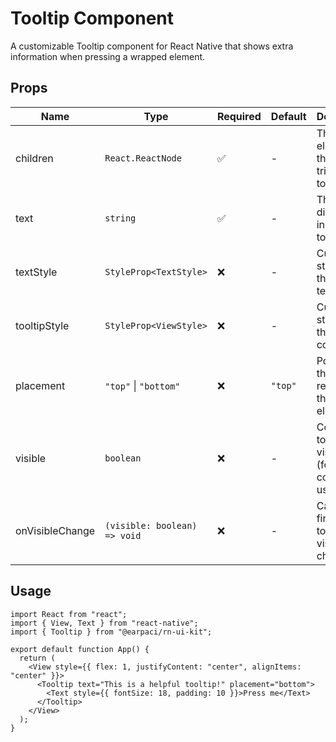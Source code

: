 # Tooltip Component

A customizable Tooltip component for React Native that shows extra information when pressing a wrapped element.

## Props

| Name            | Type                         | Required | Default | Description                                             |
| --------------- | ---------------------------- | -------- | ------- | ------------------------------------------------------- |
| children        | `React.ReactNode`            | ✅       | -       | The element that triggers the tooltip                   |
| text            | `string`                     | ✅       | -       | The text displayed inside the tooltip                   |
| textStyle       | `StyleProp<TextStyle>`       | ❌       | -       | Custom styles for the tooltip text                      |
| tooltipStyle    | `StyleProp<ViewStyle>`       | ❌       | -       | Custom styles for the tooltip container                 |
| placement       | `"top"` \| `"bottom"`        | ❌       | `"top"` | Position of the tooltip relative to the trigger element |
| visible         | `boolean`                    | ❌       | -       | Controls tooltip visibility (for controlled usage)      |
| onVisibleChange | `(visible: boolean) => void` | ❌       | -       | Callback fired when tooltip visibility changes          |

## Usage

```tsx
import React from "react";
import { View, Text } from "react-native";
import { Tooltip } from "@earpaci/rn-ui-kit";

export default function App() {
  return (
    <View style={{ flex: 1, justifyContent: "center", alignItems: "center" }}>
      <Tooltip text="This is a helpful tooltip!" placement="bottom">
        <Text style={{ fontSize: 18, padding: 10 }}>Press me</Text>
      </Tooltip>
    </View>
  );
}
```
